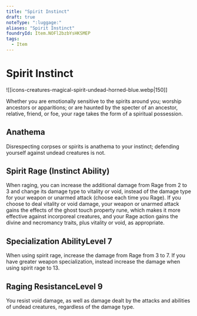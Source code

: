 ```yaml
---
title: "Spirit Instinct"
draft: true
noteType: ":luggage:"
aliases: "Spirit Instinct"
foundryId: Item.NOFl2bzbYsHKSMEP
tags:
  - Item
---
```


# Spirit Instinct
![[icons-creatures-magical-spirit-undead-horned-blue.webp|150]]

Whether you are emotionally sensitive to the spirits around you; worship ancestors or apparitions; or are haunted by the specter of an ancestor, relative, friend, or foe, your rage takes the form of a spiritual possession.

## Anathema

Disrespecting corpses or spirits is anathema to your instinct; defending yourself against undead creatures is not.

## Spirit Rage (Instinct Ability)

When raging, you can increase the additional damage from Rage from 2 to 3 and change its damage type to vitality or void, instead of the damage type for your weapon or unarmed attack (choose each time you Rage). If you choose to deal vitality or void damage, your weapon or unarmed attack gains the effects of the ghost touch property rune, which makes it more effective against incorporeal creatures, and your Rage action gains the divine and necromancy traits, plus vitality or void, as appropriate.

## Specialization AbilityLevel 7

When using spirit rage, increase the damage from Rage from 3 to 7. If you have greater weapon specialization, instead increase the damage when using spirit rage to 13.

## Raging ResistanceLevel 9

You resist void damage, as well as damage dealt by the attacks and abilities of undead creatures, regardless of the damage type.
